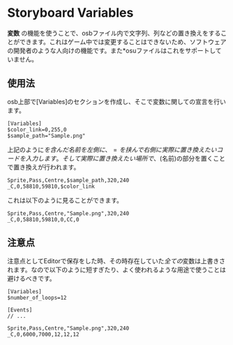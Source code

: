 Storyboard Variables
================================

**変数** の機能を使うことで、osbファイル内で文字列、列などの置き換えをすることができます。これはゲーム中では変更することはできないため、ソフトウェアの開発者のような人向けの機能です。また*osuファイルはこれをサポートしていません。

使用法
------

osb上部で[Variables]のセクションを作成し、そこで変数に関しての宣言を行います。

```
[Variables]
$color_link=0,255,0
$sample_path="Sample.png"
```

上記のように$を含んだ名前を左側に、=を挟んで右側に実際に置き換えたいコードを入力します。そして実際に置き換えたい場所で、($名前)の部分を置くことで置き換えが行われます。

```
Sprite,Pass,Centre,$sample_path,320,240
_C,0,58810,59810,$color_link
```

これは以下のように見ることができます。

```
Sprite,Pass,Centre,"Sample.png",320,240
_C,0,58810,59810,0,CC,0
```

注意点
------

注意点としてEditorで保存をした時、その時存在していた*全ての*変数は上書きされます。なので以下のように短すぎたり、よく使われるような用途で使うことは避けるべきです。

```
[Variables]
$number_of_loops=12

[Events]
// ...

Sprite,Pass,Centre,"Sample.png",320,240
_C,0,6000,7000,12,12,12
```
